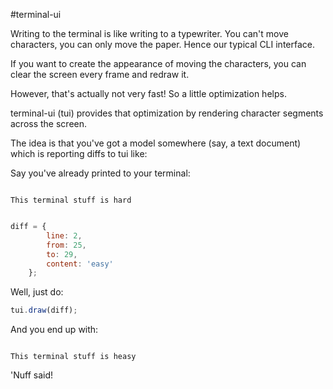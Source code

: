 #terminal-ui

Writing to the terminal is like writing to a typewriter. You can't move characters, you can only move the paper. Hence our typical CLI interface.

If you want to create the appearance of moving the characters, you can clear the screen every frame and redraw it.

However, that's actually not very fast! So a little optimization helps.

terminal-ui (tui) provides that optimization by rendering character segments across the screen.

The idea is that you've got a model somewhere (say, a text document) which is reporting diffs to tui like:

Say you've already printed to your terminal:

```

This terminal stuff is hard


```

```javascript
diff = {
		line: 2,
		from: 25,
		to: 29,
		content: 'easy'
	};
```

Well, just do:

```javascript
tui.draw(diff);
```

And you end up with:

```

This terminal stuff is heasy

```

'Nuff said!
